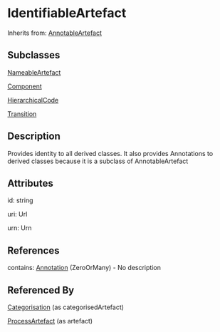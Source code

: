 
# IdentifiableArtefact

Inherits from: [AnnotableArtefact](AnnotableArtefact.md)

## Subclasses

[NameableArtefact](NameableArtefact.md)

[Component](Component.md)

[HierarchicalCode](../HierarchicalCodelists/HierarchicalCode.md)

[Transition](../Process/Transition.md)



## Description

Provides identity to all derived classes. It also provides Annotations to derived classes because it is a subclass of AnnotableArtefact


## Attributes

id: string

uri: Url

urn: Urn



## References

contains: [Annotation](Annotation.md) (ZeroOrMany) - No description



## Referenced By

[Categorisation](../CategorySchemes/Categorisation.md) (as categorisedArtefact)

[ProcessArtefact](../Process/ProcessArtefact.md) (as artefact)


